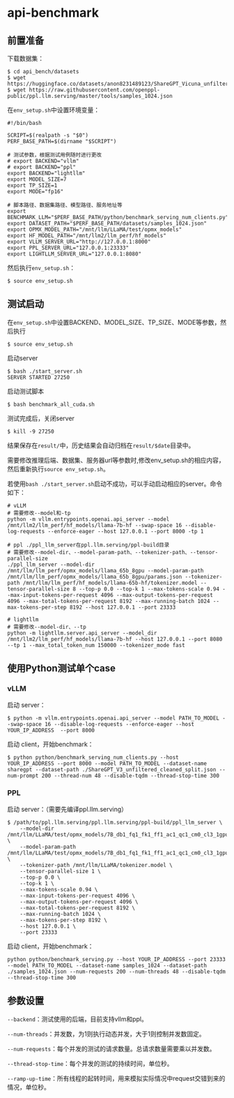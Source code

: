 # api-benchmark

## 前置准备

下载数据集：

```shell
$ cd api_bench/datasets
$ wget https://huggingface.co/datasets/anon8231489123/ShareGPT_Vicuna_unfiltered/resolve/main/ShareGPT_V3_unfiltered_cleaned_split.json
$ wget https://raw.githubusercontent.com/openppl-public/ppl.llm.serving/master/tools/samples_1024.json
```

在`env_setup.sh`中设置环境变量：
```shell
#!/bin/bash

SCRIPT=$(realpath -s "$0")
PERF_BASE_PATH=$(dirname "$SCRIPT")

# 测试参数，根据测试用例随时进行更改
# export BACKEND="vllm"
# export BACKEND="ppl"
export BACKEND="lightllm"
export MODEL_SIZE=7
export TP_SIZE=1
export MODE="fp16"

# 脚本路径、数据集路径、模型路径、服务地址等
export BENCHMARK_LLM="$PERF_BASE_PATH/python/benchmark_serving_num_clients.py"
export DATASET_PATH="$PERF_BASE_PATH/datasets/samples_1024.json"
export OPMX_MODEL_PATH="/mnt/llm/LLaMA/test/opmx_models"
export HF_MODEL_PATH="/mnt/llm2/llm_perf/hf_models"
export VLLM_SERVER_URL="http://127.0.0.1:8000"
export PPL_SERVER_URL="127.0.0.1:23333"
export LIGHTLLM_SERVER_URL="127.0.0.1:8080"
```
然后执行`env_setup.sh`：
```shell
$ source env_setup.sh
```

## 测试启动

在`env_setup.sh`中设置BACKEND、MODEL_SIZE、TP_SIZE、MODE等参数，然后执行

```shell
$ source env_setup.sh
```

启动server

```shell
$ bash ./start_server.sh
SERVER STARTED 27250
```

启动测试脚本

```shell
$ bash benchmark_all_cuda.sh
```

测试完成后，关闭server

```shell
$ kill -9 27250
```

结果保存在`result/`中，历史结果会自动归档在`result/$date`目录中。

需要修改推理后端、数据集、服务器url等参数时,修改env_setup.sh的相应内容，然后重新执行`source env_setup.sh`。

若使用`bash ./start_server.sh`启动不成功，可以手动启动相应的server。命令如下：

```shell
# vLLM
# 需要修改--model和-tp
python -m vllm.entrypoints.openai.api_server --model /mnt/llm2/llm_perf/hf_models/llama-7b-hf --swap-space 16 --disable-log-requests --enforce-eager --host 127.0.0.1 --port 8000 -tp 1

# ppl ./ppl_llm_server在ppl.llm.serving/ppl-build目录
# 需要修改--model-dir、--model-param-path、--tokenizer-path、--tensor-parallel-size
./ppl_llm_server --model-dir /mnt/llm/llm_perf/opmx_models/llama_65b_8gpu --model-param-path /mnt/llm/llm_perf/opmx_models/llama_65b_8gpu/params.json --tokenizer-path /mnt/llm/llm_perf/hf_models/llama-65b-hf/tokenizer.model --tensor-parallel-size 8 --top-p 0.0 --top-k 1 --max-tokens-scale 0.94 --max-input-tokens-per-request 4096 --max-output-tokens-per-request 4096 --max-total-tokens-per-request 8192 --max-running-batch 1024 --max-tokens-per-step 8192 --host 127.0.0.1 --port 23333

# lightllm
# 需要修改--model-dir、--tp
python -m lightllm.server.api_server --model_dir /mnt/llm2/llm_perf/hf_models/llama-7b-hf --host 127.0.0.1 --port 8080 --tp 1 --max_total_token_num 150000 --tokenizer_mode fast
```

## 使用Python测试单个case

### vLLM

启动 server：
```shell
$ python -m vllm.entrypoints.openai.api_server --model PATH_TO_MODEL --swap-space 16 --disable-log-requests --enforce-eager --host YOUR_IP_ADDRESS  --port 8000
```

启动 client，开始benchmark：
```shell
$ python python/benchmark_serving_num_clients.py --host YOUR_IP_ADDRESS --port 8000 --model PATH_TO_MODEL --dataset-name sharegpt --dataset-path ./ShareGPT_V3_unfiltered_cleaned_split.json --num-prompt 200 --thread-num 48 --disable-tqdm --thread-stop-time 300
```

### PPL

启动 server：（需要先编译ppl.llm.serving）
```shell
$ /path/to/ppl.llm.serving/ppl.llm.serving/ppl-build/ppl_llm_server \
    --model-dir /mnt/llm/LLaMA/test/opmx_models/7B_db1_fq1_fk1_ff1_ac1_qc1_cm0_cl3_1gpu \
    --model-param-path /mnt/llm/LLaMA/test/opmx_models/7B_db1_fq1_fk1_ff1_ac1_qc1_cm0_cl3_1gpu/params.json \
    --tokenizer-path /mnt/llm/LLaMA/tokenizer.model \
    --tensor-parallel-size 1 \
    --top-p 0.0 \
    --top-k 1 \
    --max-tokens-scale 0.94 \
    --max-input-tokens-per-request 4096 \
    --max-output-tokens-per-request 4096 \
    --max-total-tokens-per-request 8192 \
    --max-running-batch 1024 \
    --max-tokens-per-step 8192 \
    --host 127.0.0.1 \
    --port 23333
```

启动 client，开始benchmark：
```shell
python python/benchmark_serving.py --host YOUR_IP_ADDRESS --port 23333 --model PATH_TO_MODEL --dataset-name samples_1024 --dataset-path ./samples_1024.json --num-requests 200 --num-threads 48 --disable-tqdm --thread-stop-time 300
```

## 参数设置

`--backend`：测试使用的后端，目前支持vllm和ppl。

`--num-threads`：并发数，为1则执行动态并发，大于1则控制并发数固定。

`--num-requests`：每个并发的测试的请求数量。总请求数量需要乘以并发数。

`--thread-stop-time`：每个并发的测试的持续时间，单位秒。

`--ramp-up-time`：所有线程的起转时间，用来模拟实际情况中request交错到来的情况，单位秒。

